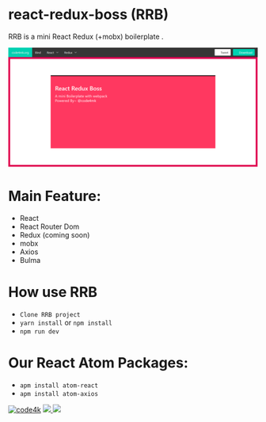 # react-redux-boss (RRB)
RRB is a mini React Redux (+mobx) boilerplate .

<p align="center" ><img src="./src/assets/rrb1.png"></p>

# Main Feature:

 - React
 - React Router Dom
 - Redux (coming soon)
 - mobx
 - Axios
 - Bulma

# How use RRB

 * `Clone RRB project`
 * `yarn install` or `npm install`
 * `npm run dev`

# Our React Atom Packages:
 - `apm install atom-react`
 - `apm install atom-axios`


 [![code4k](https://img.shields.io/badge/Powered-By-blue.svg)]()
 <a href="https://code4mk.org/" ><img src="https://img.shields.io/badge/code4mk-.org-red.svg" >
 <a href="https://twitter.com/code4mk" ><img src="https://img.shields.io/badge/%40-code4mk-brightgreen.svg" >
